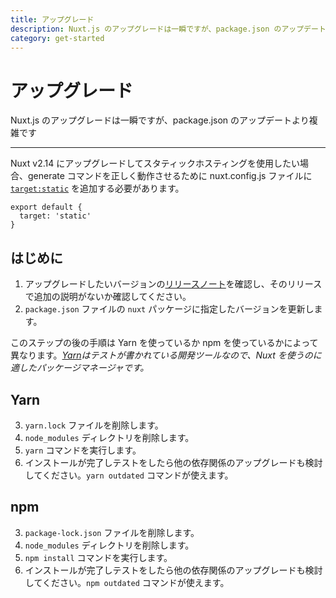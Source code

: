 ```yaml
---
title: アップグレード
description: Nuxt.js のアップグレードは一瞬ですが、package.json のアップデートより複雑です
category: get-started
---
```

# アップグレード

Nuxt.js のアップグレードは一瞬ですが、package.json のアップデートより複雑です

---

Nuxt v2.14 にアップグレードしてスタティックホスティングを使用したい場合、generate コマンドを正しく動作させるために nuxt.config.js ファイルに [`target:static`](/docs/features/deployment-targets#static-hosting) を追加する必要があります。

```js{}[nuxt.config.js]
export default {
  target: 'static'
}
```

## はじめに

1. アップグレードしたいバージョンの[リリースノート](/releases)を確認し、そのリリースで追加の説明がないか確認してください。
2. `package.json` ファイルの `nuxt` パッケージに指定したバージョンを更新します。

このステップの後の手順は Yarn を使っているか npm を使っているかによって異なります。_[Yarn](https://yarnpkg.com/en/docs/usage)はテストが書かれている開発ツールなので、Nuxt を使うのに適したパッケージマネージャです。_

## Yarn

3. `yarn.lock` ファイルを削除します。
4. `node_modules` ディレクトリを削除します。
5. `yarn` コマンドを実行します。
6. インストールが完了しテストをしたら他の依存関係のアップグレードも検討してください。`yarn outdated` コマンドが使えます。

## npm

3. `package-lock.json` ファイルを削除します。
4. `node_modules` ディレクトリを削除します。
5. `npm install` コマンドを実行します。
6. インストールが完了しテストをしたら他の依存関係のアップグレードも検討してください。`npm outdated` コマンドが使えます。

